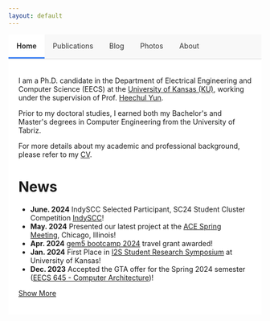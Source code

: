 ```yaml
---
layout: default
---
```


<style>
/* Navigation Tabs Styling */
.nav-tabs {
  display: flex;
  list-style-type: none;
  margin: 0;
  padding: 0;
  overflow: hidden;
  background-color: #f8f8f8;
  border-bottom: 1px solid #ddd;
}

.nav-tabs li {
  float: left;
}

.nav-tabs li a {
  display: block;
  color: #333;
  text-align: center;
  padding: 14px 16px;
  text-decoration: none;
  transition: 0.3s;
}

.nav-tabs li a:hover {
  background-color: #ddd;
}

.nav-tabs li a.active {
  background-color: #fff;
  border-bottom: 3px solid #4285f4;
  font-weight: bold;
}

/* Tab Content Styling */
.tab-content {
  display: none;
  padding: 20px;
  background-color: #fff;
}

.tab-content.active {
  display: block;
}

/* Publications formatting */
.publications-list {
  list-style-type: none;
  padding-left: 0;
}

.publications-list li {
  margin-bottom: 15px;
  position: relative;
  padding-left: 15px;
}

.publications-list li:before {
  content: "•";
  position: absolute;
  left: 0;
}

/* Show More Button */
#news-list li:nth-child(n+6) {
  display: none;
}
#show-more {
  cursor: pointer;
  color: inherit;
  text-decoration: underline;
}
</style>

<ul class="nav-tabs">
  <li><a href="#home" class="tab-link active" onclick="openTab(event, 'home')">Home</a></li>
  <li><a href="#publications" class="tab-link" onclick="openTab(event, 'publications')">Publications</a></li>
  <li><a href="#blog" class="tab-link" onclick="openTab(event, 'blog')">Blog</a></li>
  <li><a href="#photos" class="tab-link" onclick="openTab(event, 'photos')">Photos</a></li>
  <li><a href="#about" class="tab-link" onclick="openTab(event, 'about')">About</a></li>
</ul>

<div id="home" class="tab-content active">
<!--   <h1>Amin MamandiPoor</h1> -->

  <p>I am a Ph.D. candidate in the Department of Electrical Engineering and Computer Science (EECS) at the <a href="https://ku.edu/">University of Kansas (KU)</a>, working under the supervision of Prof. <a href="https://www.ittc.ku.edu/~heechul/">Heechul Yun</a>.</p>

  <p>Prior to my doctoral studies, I earned both my Bachelor's and Master's degrees in Computer Engineering from the University of Tabriz.</p>

  <p>For more details about my academic and professional background, please refer to my <a href="Amin-cv.pdf">CV</a>.</p>

  <h1>News</h1>

  <ul id="news-list">
    <li><strong>June. 2024</strong> IndySCC Selected Participant, SC24 Student Cluster Competition <a href="https://sc24.supercomputing.org/students/indyscc/">IndySCC</a>!</li>
    <li><strong>May. 2024</strong> Presented our latest project at the <a href="https://calendars.illinois.edu/detail/7507?eventId=33484844">ACE Spring Meeting</a>, Chicago, Illinois!</li>
    <li><strong>Apr. 2024</strong> <a href="https://www.gem5.org/events/bootcamp-2024">gem5 bootcamp 2024</a> travel grant awarded!</li>
    <li><strong>Jan. 2024</strong> First Place in <a href="https://i2s-research.ku.edu/isrs">I2S Student Research Symposium</a> at University of Kansas!</li>
    <li><strong>Dec. 2023</strong> Accepted the GTA offer for the Spring 2024 semester (<a href="https://alian-eecs.ku.edu/courses/eecs645/">EECS 645 - Computer Architecture</a>)!</li>
    <li><strong>Oct. 2023</strong> Presented a poster at ACE Annual Meeting, Champaign, Illinois!</li>
    <li><strong>Jun. 2023</strong> Attended <a href="https://iscaconf.org/isca2023/">ISCA 2023</a>, Orlando, Florida!</li>
    <li><strong>May 2023</strong> Passed qualifying exam!</li>
    <li><strong>Apr. 2023</strong> Attended <a href="https://ispass.org/ispass2023/">ISPASS 2023</a>, Raleigh, North Carolina!</li>
    <li><strong>Apr. 2023</strong> <a href="https://ispass.org/ispass2023/">ISPASS 2023</a> student travel grant awarded!</li>
    <li><strong>Feb. 2023</strong> I will be working as a research scholar at <a href="https://acecenter.grainger.illinois.edu/">ACE Center for Evolvable Computing</a>, one of the seven centers in JUMP 2.0, led by the Semiconductor Research Corporation and sponsored by DARPA!</li>
    <li><strong>Oct. 2022</strong> Attended <a href="https://microarch.org/micro55/index.php">MICRO 2022</a>, Chicago, Illinois!</li>
    <li><strong>Oct. 2022</strong> <a href="https://microarch.org/micro55/index.php">MICRO 2022</a> student travel grant awarded!</li>
    <li><strong>Aug. 2022</strong> Got the second place in <a href="https://semiconductor.samsung.com/newsroom/event/open-innovation-contest/">Open Innovation Contest for AXDIMM</a> Technology!</li>
    <li><strong>Jan. 2022</strong> Started my PhD at <a href="https://ku.edu/">KU</a>!</li>
  </ul>

  <p id="show-more">Show More</p>
</div>

<div id="publications" class="tab-content">
  <h1><a href="https://scholar.google.com/citations?user=yyNzGe8AAAAJ&hl=en">[Scholar]</a> <a href="https://dblp.org/pid/350/2135.html">[DBLP]</a></h1>

  <ul class="publications-list">
    <li><strong>Amin Mamandipoor</strong>, Huy Tran, and Mohammad Alian, "<strong>SDT: Cutting Datacenter Tax Through Simultaneous Data-Delivery Threads</strong>", CAL 2025 <a href="https://kansas-my.sharepoint.com/:b:/g/personal/a972m888_home_ku_edu/EcwRJPqPDqBCgqyrYGtIGiQBjapzeqVoSYxJBXeUotjZAg?e=FAKgxW">[paper]</a></li>
    
    <li>Neel Patel, <strong>Amin Mamandipoor</strong>, Mohammad Nouri, Mohammad Alian, "<strong>SmartDIMM: In-Memory Acceleration of Upper Layer I/O Protocols</strong>", HPCA 2024 <a href="https://ieeexplore.ieee.org/abstract/document/10476416">[paper]</a></li>
    
    <li>Shu-Ting Wang, Hanyang Xu, <strong>Amin Mamandipoor</strong>, Rohan Mahapatra, Byung Hoon Ahn, Soroush Ghodrati, Krishnan Kailas, Mohammad Alian, Hadi Esmaeilzadeh, "<strong>Data Motion Acceleration for Heterogeneous Cross-Domain Accelerator Chaining</strong>", HPCA 2024 <a href="https://ieeexplore.ieee.org/abstract/document/10476422">[paper]</a></li>
    
    <li>Neel Patel, <strong>Amin Mamandipoor</strong>, Derrick Quinn, Mohammad Alian, "<strong>XFM: Accelerated Software-Defined Far Memory</strong>", MICRO 2023 <a href="https://dl.acm.org/doi/abs/10.1145/3613424.3623776">[paper]</a></li>
    
    <li>Johnson Umeike, Neel Patel, Alex Manley, <strong>Amin Mamandipoor</strong>, Heechul Yun, Mohammad Alian, "<strong>Profiling gem5 Simulator</strong>", ISPASS 2023 <a href="https://ieeexplore.ieee.org/abstract/document/10158201">[paper]</a></li>
  </ul>
</div>

<div id="blog" class="tab-content">
  <h1>Blog Posts</h1>
  
  <div class="post-list">
    <div class="post-preview">
      <h2><a href="/blog/2025/03/06/my-first-blog-post/">My First Blog Post</a></h2>
      <p class="post-date">March 6, 2025</p>
      <div class="post-excerpt">
        <p>This is my first blog post. I'll be sharing my thoughts on computer architecture research and my PhD journey.</p>
      </div>
      <a href="/blog/2025/03/06/my-first-blog-post/" class="read-more">Read more →</a>
    </div>
  </div>
</div>


<div id="photos" class="tab-content">
  <h1>Photo Gallery</h1>
  
  <p>Coming soon!</p>
  
  <div class="photos-placeholder">
    <h2>Photo categories to look forward to:</h2>
    <ul>
      <li>Conference Presentations</li>
      <li>Research Lab Activities</li>
      <li>University of Kansas Campus</li>
      <li>Hiking Adventures</li>
    </ul>
  </div>
</div>

<div id="about" class="tab-content">
  <h1>About Me!</h1>

  <p>In my free time, I'm a big fan of science fiction movies (e.g., Harry Potter, Alita: Battle Angel, ...). Also, when the weather's good, I enjoy hiking and exploring the outdoors.</p>
  
  <p>I am also a passionate cook who loves preparing Persian dishes (e.g., Ghorme Sabzi, Fesenjoon, ...).</p>
  
  <h2>Contact Information</h2>
  <p>LinkedIn: <a href="https://www.linkedin.com/in/mamandi/" target="_blank">linkedin.com/in/mamandi</a></p>
  <p>GitHub: <a href="https://github.com/amin-mamandi" target="_blank">github.com/amin-mamandi</a></p>
</div>

<script>
// Function to show/hide news items
document.getElementById('show-more').onclick = function() {
  var items = document.querySelectorAll('#news-list li');
  for (var i = 5; i < items.length; i++) {
    items[i].style.display = 'list-item';
  }
  this.style.display = 'none';
};

// Function to handle tab navigation
function openTab(evt, tabName) {
  // Hide all tab content
  var tabcontent = document.getElementsByClassName("tab-content");
  for (var i = 0; i < tabcontent.length; i++) {
    tabcontent[i].classList.remove("active");
  }
  
  // Remove "active" class from all tab links
  var tablinks = document.getElementsByClassName("tab-link");
  for (var i = 0; i < tablinks.length; i++) {
    tablinks[i].classList.remove("active");
  }
  
  // Show the current tab and add "active" class to the button that opened the tab
  document.getElementById(tabName).classList.add("active");
  evt.currentTarget.classList.add("active");
}

// Set the default tab (Home) as active when the page loads
document.addEventListener('DOMContentLoaded', function() {
  document.getElementById('home').classList.add('active');
  document.querySelector('.tab-link').classList.add('active');
});
</script>

<link rel="stylesheet" href="blog-styles.css">

